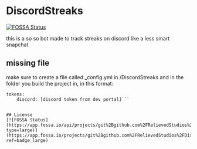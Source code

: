 # DiscordStreaks
[![FOSSA Status](https://app.fossa.io/api/projects/git%2Bgithub.com%2FRelievedStudios%2FDiscordStreaksBot.svg?type=shield)](https://app.fossa.io/projects/git%2Bgithub.com%2FRelievedStudios%2FDiscordStreaksBot?ref=badge_shield)

this is a so so bot made to track streaks on discord like a less smart snapchat

## missing file
make sure to create a file called _config.yml in /DiscordStreaks and in the folder you build the project in, in this format:
```prefix: +!
tokens:
    discord: [discord token from dev portal]```


## License
[![FOSSA Status](https://app.fossa.io/api/projects/git%2Bgithub.com%2FRelievedStudios%2FDiscordStreaksBot.svg?type=large)](https://app.fossa.io/projects/git%2Bgithub.com%2FRelievedStudios%2FDiscordStreaksBot?ref=badge_large)